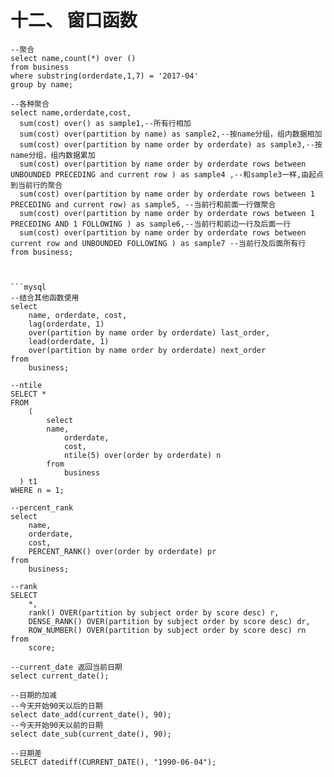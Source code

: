 # 十二、 窗口函数

```mysql
--聚合
select name,count(*) over () 
from business 
where substring(orderdate,1,7) = '2017-04' 
group by name;
```



```mysql
--各种聚合
select name,orderdate,cost, 
  sum(cost) over() as sample1,--所有行相加 
  sum(cost) over(partition by name) as sample2,--按name分组，组内数据相加 
  sum(cost) over(partition by name order by orderdate) as sample3,--按name分组，组内数据累加 
  sum(cost) over(partition by name order by orderdate rows between UNBOUNDED PRECEDING and current row ) as sample4 ,--和sample3一样,由起点到当前行的聚合 
  sum(cost) over(partition by name order by orderdate rows between 1 PRECEDING and current row) as sample5, --当前行和前面一行做聚合 
  sum(cost) over(partition by name order by orderdate rows between 1 PRECEDING AND 1 FOLLOWING ) as sample6,--当前行和前边一行及后面一行 
  sum(cost) over(partition by name order by orderdate rows between current row and UNBOUNDED FOLLOWING ) as sample7 --当前行及后面所有行 
from business;



```mysql
--结合其他函数使用
select
    name, orderdate, cost, 
    lag(orderdate, 1) 
    over(partition by name order by orderdate) last_order,
    lead(orderdate, 1) 
    over(partition by name order by orderdate) next_order
from
    business;
```



```mysql
--ntile
SELECT *
FROM
	(
		select 
    	name,
			orderdate,
			cost,
			ntile(5) over(order by orderdate) n
		from
			business
  ) t1
WHERE n = 1;
```

```mysql
--percent_rank
select
	name,
	orderdate,
	cost,
	PERCENT_RANK() over(order by orderdate) pr
from
	business;
```

```mysql
--rank
SELECT
	*,
	rank() OVER(partition by subject order by score desc) r,
	DENSE_RANK() OVER(partition by subject order by score desc) dr,
	ROW_NUMBER() OVER(partition by subject order by score desc) rn
from
	score;
```



```mysql
--current_date 返回当前日期
select current_date();
```

```mysql
--日期的加减
--今天开始90天以后的日期
select date_add(current_date(), 90);
--今天开始90天以前的日期
select date_sub(current_date(), 90);

--日期差
SELECT datediff(CURRENT_DATE(), "1990-06-04");
```